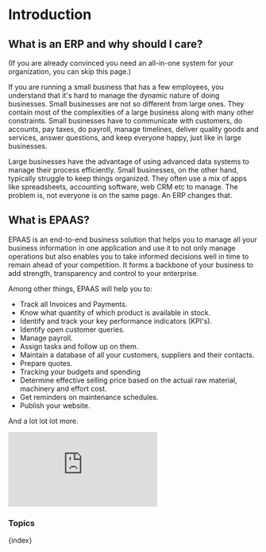 <!-- add-breadcrumbs -->
# Introduction

## What is an ERP and why should I care?

(If you are already convinced you need an all-in-one system for your
organization, you can skip this page.)

If you are running a small business that has a few employees, you understand
that it's hard to manage the dynamic nature of doing businesses. Small businesses
are not so different from large ones. They contain most of the complexities of
a large business along with many other constraints. Small businesses have to
communicate with customers, do accounts, pay taxes, do payroll, manage timelines,
deliver quality goods and services, answer questions, and keep everyone happy, 
just like in large businesses.

Large businesses have the advantage of using advanced data systems to manage
their process efficiently. Small businesses, on the other hand, typically
struggle to keep things organized. They often use a mix of apps like
spreadsheets, accounting software, web CRM etc to manage. The problem is, not
everyone is on the same page. An ERP changes that.

## What is EPAAS?

EPAAS is an end-to-end business solution that helps you to manage all your business information in one application 
and use it to not only manage operations but also enables you to take informed decisions well in time to remain ahead of your competition. It forms a backbone of your business to add strength, transparency and control to your enterprise. 

Among other things, EPAAS will help you to:

  * Track all Invoices and Payments.
  * Know what quantity of which product is available in stock.
  * Identify and track your key performance indicators (KPI's).
  * Identify open customer queries.
  * Manage payroll.
  * Assign tasks and follow up on them.
  * Maintain a database of all your customers, suppliers and their contacts.
  * Prepare quotes.
  * Tracking your budgets and spending
  * Determine effective selling price based on the actual raw material, machinery and effort cost. 
  * Get reminders on maintenance schedules.
  * Publish your website.

And a lot lot lot more.

<div>
  <div class='embed-container'>
    <iframe src='https://www.youtube.com/embed/vKjHRzMEei0' frameborder='0' allowfullscreen>
    </iframe>
  </div>
</div>

### Topics

{index}
